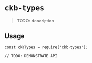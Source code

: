# `ckb-types`

> TODO: description

## Usage

```
const ckbTypes = require('ckb-types');

// TODO: DEMONSTRATE API
```
